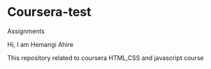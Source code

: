 # Coursera-test
Assignments


Hi, I am Hemangi Ahire

This repository related to coursera HTML,CSS and javascript course

